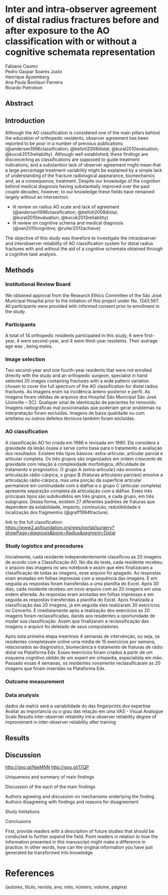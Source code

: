 # Inter and intra-observer agreement of distal radius fractures before and after exposure to the AO classification with or without a cognitive schemata representation


Fabiano Caumo  
Pedro Gaspar Soares Justo  
Henrique Ayzemberg  
Ana Paula Bonilauri Ferreira  
Ricardo Pietrobon  


## Abstract

<!-- write at the end -->

## Introduction

Although the AO classification is considered one of the main pillars behind the education of orthopedic residents, observer agreement has been reported to be poor in a number of previous publications (@andersen1996classification; @belloti2008distal; @kural2010evaluation; @kucuk2013reliability). Although well established, these findings are disconcerting as classifications are supposed to guide treatment indications, and a substantion lack of observer agreement might mean that a large percentage treatment variability might be explained by a simple lack of understanding of the fracture radiological appearance, biomechanics and, as a consequence, treatment. Despite our knowledge of the cognition behind medical diagnosis having substantially improved over the past couple decades, however, to our knowledge these fields have remained largely without an intersection.

* lit review on radius AO scale and lack of agreement (@andersen1996classification; @belloti2008distal; @kural2010evaluation; @kucuk2013reliability) <!-- ana, please add ref -->
* lit review on cognitive schema and medical diagnosis (@van2010cognitive; @ruiter2012achieve) <!-- ana, please add ref -->

The objective of this study was therefore to investigate the intraobserver and interobserver reliability of AO classification system for distal radius fractures with and without the aid of a cognitive schemata obtained through a cognitive task analysis.


## Methods



### Institutional Review Board

We obtained approval from the Research Ethics Committee of the São José Municipal Hospital prior to the initiation of this project under No. 1240.567. All participants were provided with informed consent prior to enrollment in the study.


### Participants

A total of 14 orthopedic residents participated in this study, 6 were first-year, 4 were second-year, and 4 were third-year residents. Their average age was <!-- number -->, <!-- number --> being males.<!-- Ricardo, precisa mesmo dessas informações. Não sei qual é a idade deles. -->


### Image selection

Two second-year and one fourth-year residents that were not enrolled directly with the study and an orthopedic surgeon, specialist in hand selected 20 images containing fractures with a wide pattern variation chosen to cover the full spectrum of the AO classification for distal radius fractures. As imagens eram na incidência ântero-posterior e perfil. As imagens foram obtidas de arquivos dos Hospital São Municipal São José (Joinville – SC). Qualquer sinal de identicação de pacientes foi removido. Imagens radiográficas mal posicionadas que poderiam gerar problemas na interpretação foram excluídas. Imagens de baixa qualidade ou com artefatos ou outros defeitos técnicos também foram excluídas.


### AO classification

<!-- Ana, please add a general description with links to the full classification -->

A classificação AO foi criada em 1986 e revisada em 1990. Ela considera a gravidade da lesão óssea e serve como base para o tratamento e avaliação dos resultados. Existem três tipos básicos: extra-articular, articular parcial e articular completa. Os três grupos são organizados em ordem crescente de gravidade com relação à complexidade morfológica, dificuldade de tratamento e prognóstico. O grupo A (extra-articular) não envolve a articulação rádio-cárpica, o grupo B (fraturas articulares parciais) envolve a articulação rádio-cárpica, mas uma porção da superfície articular permanece em continuidade com a diáfise e o grupo C (articular completa) apresenta separação completa da articulação com a diáfise. Estes três principais tipos são subdivididos em três grupos, e cada grupo, em três subgrupos. Dessa forma, existem 27 diferentes padrões de fraturas que dependem da estabilidade, impacto, cominuição, redutibilidade e localização dos fragmentos (@graff1994fracture). 

link to the full classification: https://www2.aofoundation.org/wps/portal/surgery?showPage=diagnosis&bone=Radius&segment=Distal


### Study logistics and procedures

<!--Ricardo, esse estudo sofreu uma modificação, pois na primeira etapa o agreement foi nulo. Abaixo fiz a descrição dos procedimentos realizados.-->

Inicialmente, cada residente independentemente classificou as 20 imagens de acordo com a Classificação AO. No dia do teste, cada residente recebeu o arquivo das imagens no seu notebook e assim que eles finalizavam a classificação de todas as imagens, esse arquivo foi apagado. As respostas eram anotadas em folhas impressas com a sequência das imagens. E em seguida as respostas foram transferidas a uma planilha do Excel. 
Após 30 dias, cada residente recebeu um novo arquivo com as 20 imagens em uma ordem alterada. As respostas eram anotadas em folhas impressas e em seguida as respostas transferidas a planilha do Excel. Após finalizada a classificação das 20 imagens, já em seguida eles realizaram 30 exercícios no Concerto. E imediatamente após a realização dos exercícios as 20 imagens foram reclassificadas, dando aos residentes a oportunidade de mudar sua classificação. Assim que finalizaram a reclassificação das imagens o arquivo foi deletado de seus computadores. 

Após esta primeira etapa inserimos 4 semanas de intervenção, ou seja, os residentes completavam online uma média de 15 exercícios por semana, relacionados ao diagnóstico, biomecânica e tratamento de fraturas de rádio distal na Plataforma Edx. Esses exercícios foram criados à partir de um esquema cognitivo obtido de um expert em ortopedia, especialista em mão. Passado essas 4 semanas, os residentes novamente reclassificaram as 20 imagens que foram inseridas na Plataforma Edx.





### Outcome measurement

### Data analysis

dados da matriz será a variabilidade do das fingerprints dos expertise
Avaliar as importancia ou o grau das relação em uma VAS - Visual Analogue Scale
Results
inter-observer reliability
intra-observer reliability
degree of improvement in inter-observer reliability after training


## Results


## Discussion


http://goo.gl/NwMNN
http://goo.gl/17QP

Uniqueness and summary of main findings


Discussion of the each of the main findings

Authors agreeing and discussion on mechanisms underlying the finding
Authors disagreeing with findings and reasons for disagreement


Study limitations



Conclusions

First, provide readers with a description of future studies that should be conducted to further expand the field.
Point readers in relation to how the information presented in this manuscript might make a difference in practice.  In other words, how can the original information you have just generated be transformed into knowledge


# References
(autores, título, revista, ano, mês, número, volume, página)
